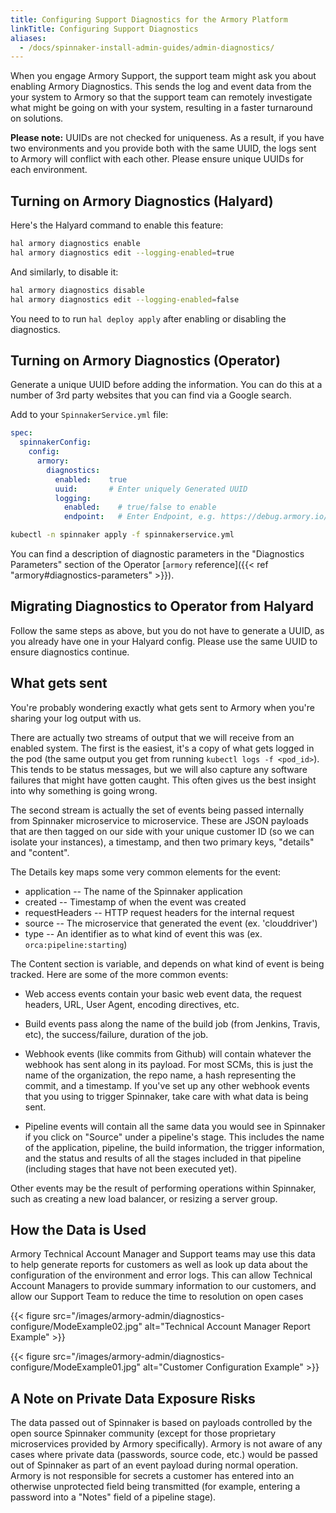```yaml
---
title: Configuring Support Diagnostics for the Armory Platform
linkTitle: Configuring Support Diagnostics
aliases:
  - /docs/spinnaker-install-admin-guides/admin-diagnostics/
---
```


When you engage Armory Support, the support team might ask you about enabling Armory Diagnostics.  This sends the log and event data from the your system to Armory so that the support team can remotely investigate what might be going on with your system, resulting in a faster turnaround on solutions.

**Please note:** UUIDs are not checked for uniqueness.  As a result, if you have two environments and you provide both with the same UUID, the logs sent to Armory will conflict with each other.  Please ensure unique UUIDs for each environment.  

## Turning on Armory Diagnostics (Halyard)

Here's the Halyard command to enable this feature:

```bash
hal armory diagnostics enable
hal armory diagnostics edit --logging-enabled=true
```

And similarly, to disable it:

```bash
hal armory diagnostics disable
hal armory diagnostics edit --logging-enabled=false
```

You need to  to run `hal deploy apply` after enabling or disabling the diagnostics.

## Turning on Armory Diagnostics (Operator)
Generate a unique UUID before adding the information.  You can do this at a number of 3rd party websites that you can find via a Google search.

Add to your `SpinnakerService.yml` file:

```yaml
spec:
  spinnakerConfig:
    config:
      armory:
        diagnostics:
          enabled:    true
          uuid:       # Enter uniquely Generated UUID
          logging:
            enabled:    # true/false to enable
            endpoint:   # Enter Endpoint, e.g. https://debug.armory.io/v1/logs
```

```bash
kubectl -n spinnaker apply -f spinnakerservice.yml
```

You can find a description of diagnostic parameters in the "Diagnostics Parameters" section of the Operator [`armory` reference]({{< ref "armory#diagnostics-parameters" >}}).

## Migrating Diagnostics to Operator from Halyard

Follow the same steps as above, but you do not have to generate a UUID, as you already have one in your Halyard config.  Please use the same UUID to ensure diagnostics continue.

## What gets sent

You're probably wondering exactly what gets sent to Armory when you're sharing
your log output with us.

There are actually two streams of output that we will receive from an enabled
system.  The first is the easiest, it's a copy of what gets logged in the
pod (the same output you get from running `kubectl logs -f <pod_id>`).  This
tends to be status messages, but we will also capture any software failures
that might have gotten caught.  This often gives us the best insight into
why something is going wrong.

The second stream is actually the set of events being passed internally from
Spinnaker microservice to microservice.  These are JSON payloads that are
then tagged on our side with your unique customer ID (so we can isolate your
instances), a timestamp, and then two primary keys, "details" and "content".

The Details key maps some very common elements for the event:

* application -- The name of the Spinnaker application
* created -- Timestamp of when the event was created
* requestHeaders -- HTTP request headers for the internal request
* source -- The microservice that generated the event (ex. 'clouddriver')
* type -- An identifier as to what kind of event this was (ex. `orca:pipeline:starting`)

The Content section is variable, and depends on what kind of event is being
tracked.  Here are some of the more common events:

* Web access events contain your basic web event data, the request
headers, URL, User Agent, encoding directives, etc.

* Build events pass along the name of the build job (from Jenkins, Travis, etc),
the success/failure, duration of the job.

* Webhook events (like commits from Github) will contain whatever the webhook has sent along in its payload.  For most SCMs, this is just the name of the organization, the repo name, a hash representing the commit, and a timestamp.  If you've set up any other webhook events that you using to trigger Spinnaker, take care with what data is being sent.

* Pipeline events will contain all the same data you would see in Spinnaker if
you click on "Source" under a pipeline's stage.  This includes the name of
the application, pipeline, the build information, the trigger information,
and the status and results of all the stages included in that pipeline
(including stages that have not been executed yet).

Other events may be the result of performing operations within Spinnaker,
such as creating a new load balancer, or resizing a server group.

## How the Data is Used
Armory Technical Account Manager and Support teams may use this data to help generate reports for customers as well as look up data about the configuration of the environment and error logs.  This can allow Technical Account Managers to provide summary information to our customers, and allow our Support Team to reduce the time to resolution on open cases

{{< figure src="/images/armory-admin/diagnostics-configure/ModeExample02.jpg" alt="Technical Account Manager Report Example" >}}

{{< figure src="/images/armory-admin/diagnostics-configure/ModeExample01.jpg" alt="Customer Configuration Example" >}}

## A Note on Private Data Exposure Risks

The data passed out of Spinnaker is based on payloads controlled by the
open source Spinnaker community (except for those proprietary microservices
provided by Armory specifically).  Armory is not aware of any cases where
private data (passwords, source code, etc.) would be passed out of Spinnaker
as part of an event payload during normal operation.  Armory is not responsible
for secrets a customer has entered into an otherwise unprotected field being
transmitted (for example, entering a password into a "Notes" field of a
pipeline stage).
